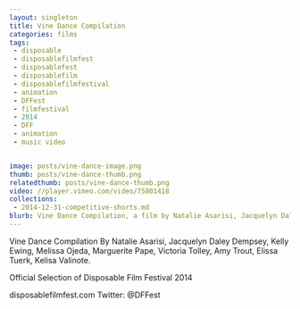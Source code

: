 ```yaml
---
layout: singleton
title: Vine Dance Compilation
categories: films
tags:
 - disposable
 - disposablefilmfest
 - disposablefest
 - disposablefilm
 - disposablefilmfestival
 - animation
 - DFFest
 - filmfestival
 - 2014
 - DFF
 - animation
 - music video


image: posts/vine-dance-image.png
thumb: posts/vine-dance-thumb.png
relatedthumb: posts/vine-dance-thumb.png
video: //player.vimeo.com/video/75801418
collections:
 - 2014-12-31-competitive-shorts.md
blurb: Vine Dance Compilation, a film by Natalie Asarisi, Jacquelyn Daley Dempsey, Kelly Ewing, Melissa Ojeda, Marguerite Pape, Victoria Tolley, Amy Trout, Elissa Tuerk, Kelisa Valinote.
---
```


Vine Dance Compilation
By Natalie Asarisi, Jacquelyn Daley Dempsey, Kelly Ewing, Melissa Ojeda, Marguerite Pape, Victoria Tolley, Amy Trout, Elissa Tuerk, Kelisa Valinote.

Official Selection of Disposable Film Festival 2014

disposablefilmfest.com
Twitter: @DFFest
